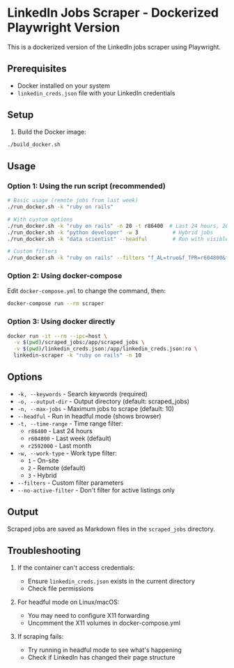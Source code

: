 # LinkedIn Jobs Scraper - Dockerized Playwright Version

This is a dockerized version of the LinkedIn jobs scraper using Playwright.

## Prerequisites

- Docker installed on your system
- `linkedin_creds.json` file with your LinkedIn credentials

## Setup

1. Build the Docker image:
```bash
./build_docker.sh
```

## Usage

### Option 1: Using the run script (recommended)

```bash
# Basic usage (remote jobs from last week)
./run_docker.sh -k "ruby on rails"

# With custom options
./run_docker.sh -k "ruby on rails" -n 20 -t r86400  # Last 24 hours, 20 jobs max
./run_docker.sh -k "python developer" -w 3           # Hybrid jobs
./run_docker.sh -k "data scientist" --headful        # Run with visible browser

# Custom filters
./run_docker.sh -k "ruby on rails" --filters "f_AL=true&f_TPR=r604800&f_WT=2&f_E=2"
```

### Option 2: Using docker-compose

Edit `docker-compose.yml` to change the command, then:
```bash
docker-compose run --rm scraper
```

### Option 3: Using docker directly

```bash
docker run -it --rm --ipc=host \
  -v $(pwd)/scraped_jobs:/app/scraped_jobs \
  -v $(pwd)/linkedin_creds.json:/app/linkedin_creds.json:ro \
  linkedin-scraper -k "ruby on rails" -n 10
```

## Options

- `-k, --keywords` - Search keywords (required)
- `-o, --output-dir` - Output directory (default: scraped_jobs)
- `-n, --max-jobs` - Maximum jobs to scrape (default: 10)
- `--headful` - Run in headful mode (shows browser)
- `-t, --time-range` - Time range filter:
  - `r86400` - Last 24 hours
  - `r604800` - Last week (default)
  - `r2592000` - Last month
- `-w, --work-type` - Work type filter:
  - `1` - On-site
  - `2` - Remote (default)
  - `3` - Hybrid
- `--filters` - Custom filter parameters
- `--no-active-filter` - Don't filter for active listings only

## Output

Scraped jobs are saved as Markdown files in the `scraped_jobs` directory.

## Troubleshooting

1. If the container can't access credentials:
   - Ensure `linkedin_creds.json` exists in the current directory
   - Check file permissions

2. For headful mode on Linux/macOS:
   - You may need to configure X11 forwarding
   - Uncomment the X11 volumes in docker-compose.yml

3. If scraping fails:
   - Try running in headful mode to see what's happening
   - Check if LinkedIn has changed their page structure